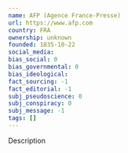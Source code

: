 ```yaml
---
name: AFP (Agence France-Presse)
url: https://www.afp.com
country: FRA
ownership: unknown
founded: 1835-10-22
social_media:
bias_social: 0
bias_governmental: 0
bias_ideological:
fact_sourcing: -1
fact_editorial: -1
subj_pseudoscience: 0
subj_conspiracy: 0
subj_message: -1
tags: []
---
```


Description
